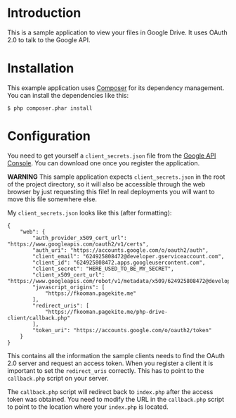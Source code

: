 # Introduction
This is a sample application to view your files in Google Drive. It uses OAuth 
2.0 to talk to the Google API.

# Installation
This example application uses [Composer](http://www.getcomposer.org) for its
dependency management. You can install the dependencies like this:

    $ php composer.phar install

# Configuration
You need to get yourself a `client_secrets.json` file from the 
[Google API Console](https://code.google.com/apis/console/). You can download 
one once you register the application.

**WARNING**
This sample application expects `client_secrets.json` in the root of the 
project directory, so it will also be accessible through the web browser by 
just requesting this file! In real deployments you will want to move this file 
somewhere else.

My `client_secrets.json` looks like this (after formatting):

    {
        "web": {
            "auth_provider_x509_cert_url": "https://www.googleapis.com/oauth2/v1/certs",
            "auth_uri": "https://accounts.google.com/o/oauth2/auth",
            "client_email": "624925808472@developer.gserviceaccount.com",
            "client_id": "624925808472.apps.googleusercontent.com",
            "client_secret": "HERE_USED_TO_BE_MY_SECRET",
            "client_x509_cert_url": "https://www.googleapis.com/robot/v1/metadata/x509/624925808472@developer.gserviceaccount.com",
            "javascript_origins": [
                "https://fkooman.pagekite.me"
            ],
            "redirect_uris": [
                "https://fkooman.pagekite.me/php-drive-client/callback.php"
            ],
            "token_uri": "https://accounts.google.com/o/oauth2/token"
        }
    }
    
This contains all the information the sample clients needs to find the OAuth 
2.0 server and request an access token. When you register a client it is 
important to set the `redirect_uris` correctly. This has to point to the 
`callback.php` script on your server.

The `callback.php` script will redirect back to `index.php` after the access 
token was obtained. You need to modify the URL in the `callback.php` script to 
point to the location where your `index.php` is located.
